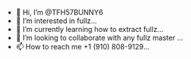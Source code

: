 - 👋 Hi, I’m @TFH57BUNNY6
- 👀 I’m interested in fullz...
- 🌱 I’m currently learning how to extract fullz...
- 💞️ I’m looking to collaborate with any fullz master ...
- 📫 How to reach me +1 (910) 808-9129...

<!---
TFH57BUNNY6/TFH57BUNNY6 is a ✨ special ✨ repository because its `README.md` (this file) appears on your GitHub profile.
You can click the Preview link to take a look at your changes.
--->
